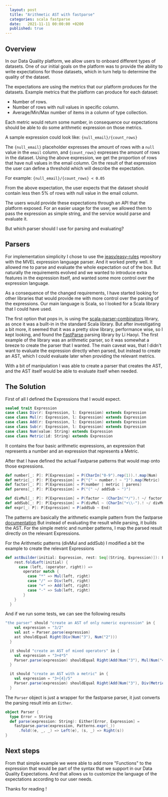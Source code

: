 ```yaml
---
  layout: post
  title: "Arithmetic AST with fastparse"
  categories: scala fastparse
  date:   2021-11-11 00:00:00 +0200
  published: true
---
```


## Overview
In our Data Quality platform, we allow users to onboard different types of datasets.
One of our initial goals on the platform was to provide the ability to write
expectations for those datasets, which in turn help to determine the quality of
the dataset.

The expectations are using the metrics that our platform produces for the datasets.
Example metrics that the platform can produce for each dataset:
- Number of rows.
- Number of rows with null values in specific column.
- Average/Min/Max number of items in a column of type collection.

Each metric would return some number, in consequence our expectations
should be able to do some arithmetic expression on those metrics.

A sample expression could look like: `{null_email}/{count_rows}`

The `{null_email}` placeholder expresses the amount of rows with a `null` value in the
`email` column, and `{count_rows}` expresses the amount of rows in the dataset.
Using the above expression, we get the proportion of rows that have null values
in the email column. On the result of that expression the user can define a threshold
which will describe the expectation.

For example: `{null_email}/{count_rows} < 0.05`

From the above expectation, the user expects that the dataset should contain less
then 5% of rows with null value in the email column.

The users would provide these expectations through an API that the platform exposed.
For an easier usage for the user, we allowed them to pass the expression as simple
string, and the service would parse and evaluate it.

But which parser should I use for parsing and evaluating?

## Parsers
For implementation simplicity I chose to use the [jeasy/easy-rules](https://github.com/j-easy/easy-rules)
repository with the MVEL expression language parser. And it worked pretty well.
It allowed me to parse and evaluate the whole expectation out of the box.
But naturally the requirements evolved and we wanted to introduce extra features in the expression itself,
and wanted some more control over the expression language.

As a consequence of the changed requirements, I have started looking for other
libraries that would provide me with more control over the parsing of the expressions.
Our main language is Scala, so I looked for a Scala library that I could have used.

The first option that pops in, is using the [scala-parser-combinators](https://github.com/scala/scala-parser-combinators)
library, as once it was a built-in in the standard Scala library. But after investigating
a bit more, it seemed that it was a pretty slow library, performance wise, so I kept
looking, and found the [FastParse](https://github.com/com-lihaoyi/fastparse) parsing library by Li Haoyi.
The first example of the library was an arithmetic parser, so it was somewhat a breeze
to create the parser that I wanted. The main caveat was, that I didn't want to evaluate
the expression directly when parsed, but instead to create an AST, which I could
evaluate later when providing the relevant metrics.

With a bit of manipulation I was able to create a parser that creates the AST, and
the AST itself would be able to evaluate itself when needed.

## The Solution
First of all I defined the Expressions that I would expect.
```scala
sealed trait Expression
case class Div(r: Expression, l: Expression) extends Expression
case class Mul(r: Expression, l: Expression) extends Expression
case class Add(r: Expression, l: Expression) extends Expression
case class Sub(r: Expression, l: Expression) extends Expression
case class Num(value: String) extends Expression
case class Metric(id: String) extends Expression
```
It contains the four basic arithmetic expressions, an expression that
represents a number and an expression that represents a Metric.

After that I have defined the actual Fastparse patterns that would map onto
those expressions.
```scala
def number[_: P]: P[Expression] = P(CharIn("0-9").rep(1)).!.map(Num)
def metric[_: P]: P[Expression] = P("{" ~ number.! ~ "}").map(Metric)
def factor[_: P]: P[Expression] = P(number | metric | parens)
def parens[_: P]: P[Expression] = P("(" ~/ addSub ~ ")")

def divMul[_: P]: P[Expression] = P(factor ~ (CharIn("*/").! ~/ factor).rep).map((astBuilder _).tupled)
def addSub[_: P]: P[Expression] = P(divMul ~ (CharIn("+\\-").! ~/ divMul).rep).map((astBuilder _).tupled)
def expr[_: P]: P[Expression] = P(addSub ~ End)
```
The patterns are basically the arithmetic example pattern from the
fastparse [documentation](https://com-lihaoyi.github.io/fastparse/)
But instead of evaluating the result while parsing, it builds the AST.
For the simple metric and number patterns, I map the parsed result directly on
the relevant Expressions.

For the Arithmetic patterns (divMul and addSub) I modified a bit the example
to create the relevant Expressions
```scala
def astBuilder(initial: Expression, rest: Seq[(String, Expression)]): Expression = {
    rest.foldLeft(initial) {
      case (left, (operator, right)) =>
        operator match {
          case "*" => Mul(left, right)
          case "/" => Div(left, right)
          case "+" => Add(left, right)
          case "-" => Sub(left, right)
        }
    }
  }
```

And if we run some tests, we can see the following results
```scala
"the parser" should "create an AST of only numeric expression" in {
    val expression = "3/2"
    val ast = Parser.parse(expression)
    ast shouldEqual Right(Div(Num("3"), Num("2")))
  }

  it should "create an AST of mixed operators" in {
    val expression = "3+4*5"
    Parser.parse(expression) shouldEqual Right(Add(Num("3"), Mul(Num("4"), Num("5"))))
  }

  it should "create an AST with a metric" in {
    val expression = "3+{4}/5"
    Parser.parse(expression) shouldEqual Right(Add(Num("3"), Div(Metric("4"), Num("5"))))
  }
```

The `Parser` object is just a wrapper for the fastparse parser, it just converts the
parsing result into an `Either`.
```scala
object Parser {
  type Error = String
  def parse(expression: String): Either[Error, Expression] =
    fastparse.parse(expression, Patterns.expr(_))
      .fold((e, _, _) => Left(e), (s, _) => Right(s))
}
```

## Next steps
From that simple example we were able to add more "Functions" to the expression
that would be part of the syntax that we support in our Data Quality Expectations.
And that allows us to customize the language of the expectations according to
our user needs.

Thanks for reading !
